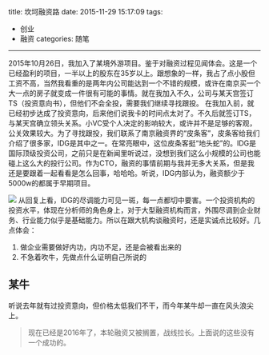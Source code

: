 title: 坎坷融资路
date: 2015-11-29 15:17:09
tags: 
- 创业
- 融资
categories: 随笔
---

2015年10月26日，我加入了某境外游项目。鉴于对融资过程见闻体会。这是一个已经盈利的项目，一半以上的股东在35岁以上。跟想象的一样，我占了点小股但工资不高，当然我看重的是两年内公司能达到一个不错的规模，或许在南京买一个大一点的房子就变成一件很有可能的事情。就在我加入不久，公司与某天宫签订TS（投资意向书），但他们不会全投，需要我们继续寻找跟投。
在我加入前，就已经初步达成了投资意向，后来他们说我卡的时间点太对了。不久后就签订TS，与某天宫确立领头关系。小VC受个人决定的影响较大，或许并不是足够的客观，公关效果较大。为了寻找跟投，我们联系了南京融资界的“皮条客”，皮条客给我们介绍了很多家，IDG是其中之一。在常亮眼中，这位皮条客挺“地头蛇”的。IDG是国际顶级投资公司，之前只是在新闻里听说过，没想到我们这么小规模的公司也能碰上这么大的投行公司。作为CTO，融资的事情前期与我并无多大关系，但是我还是要跟着一起看看是怎么回事，哈哈哈。听说，IDG内部认为，融资额少于5000w的都属于早期项目。

![](/images/IDG_vc_reply.jpg)
从回复上看，IDG的尽调能力可见一斑，每一点都切中要害。一个投资机构的投资水平，体现在分析师的角色身上，对于大型融资机构而言，外围尽调到企业财务、行业能力似乎是基础能力。所以在跟大机构谈融资时，还是实诚点比较好。几点体会：
1. 做企业需要做好内功，内功不足，还是会被看出来的
2. 不急着吹牛，先做点什么证明自己所说的


## 某牛
听说去年就有过投资意向，但价格太低我们不干，而今年某牛却一直在风头浪尖上。

>  现在已经是2016年了，本轮融资又被搁置，战线拉长。上面说的这些没有一个成功的。






